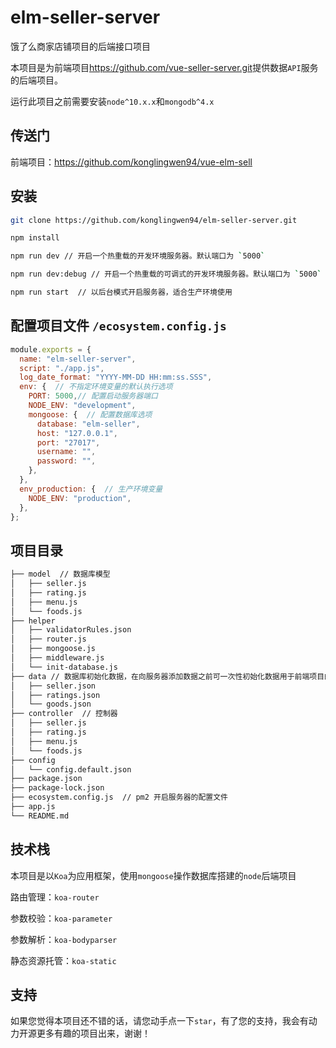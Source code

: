 # elm-seller-server
饿了么商家店铺项目的后端接口项目

本项目是为前端项目<https://github.com/vue-seller-server.git>提供数据`API`服务的后端项目。

运行此项目之前需要安装`node^10.x.x`和`mongodb^4.x`

<!-- ## 项目运行环境 -->

## 传送门 

前端项目：<https://github.com/konglingwen94/vue-elm-sell>

## 安装

```bash
git clone https://github.com/konglingwen94/elm-seller-server.git

npm install

npm run dev // 开启一个热重载的开发环境服务器。默认端口为 `5000`

npm run dev:debug // 开启一个热重载的可调式的开发环境服务器。默认端口为 `5000`

npm run start  // 以后台模式开启服务器，适合生产环境使用
```

## 配置项目文件 `/ecosystem.config.js`

```js
module.exports = {
  name: "elm-seller-server",
  script: "./app.js",
  log_date_format: "YYYY-MM-DD HH:mm:ss.SSS",
  env: {  // 不指定环境变量的默认执行选项
    PORT: 5000,// 配置启动服务器端口
    NODE_ENV: "development",
    mongoose: {  // 配置数据库选项
      database: "elm-seller",
      host: "127.0.0.1",
      port: "27017",
      username: "",
      password: "",
    },
  },
  env_production: {  // 生产环境变量
    NODE_ENV: "production",
  },
};


```



## 项目目录

```bash
├── model  // 数据库模型
│   ├── seller.js
│   ├── rating.js
│   ├── menu.js
│   └── foods.js
├── helper  
│   ├── validatorRules.json
│   ├── router.js
│   ├── mongoose.js
│   ├── middleware.js
│   └── init-database.js
├── data // 数据库初始化数据，在向服务器添加数据之前可一次性初始化数据用于前端项目的展示
│   ├── seller.json
│   ├── ratings.json
│   └── goods.json
├── controller  // 控制器
│   ├── seller.js
│   ├── rating.js
│   ├── menu.js
│   └── foods.js
├── config
│   └── config.default.json
├── package.json
├── package-lock.json
├── ecosystem.config.js  // pm2 开启服务器的配置文件
├── app.js
└── README.md

```

## 技术栈
本项目是以`Koa`为应用框架，使用`mongoose`操作数据库搭建的`node`后端项目

路由管理：`koa-router`

参数校验：`koa-parameter`

参数解析：`koa-bodyparser`

静态资源托管：`koa-static`

## 支持

如果您觉得本项目还不错的话，请您动手点一下`star`，有了您的支持，我会有动力开源更多有趣的项目出来，谢谢！
